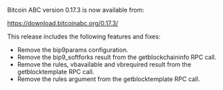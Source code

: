 Bitcoin ABC version 0.17.3 is now available from:

  <https://download.bitcoinabc.org/0.17.3/>

This release includes the following features and fixes:
 - Remove the bip9params configuration.
 - Remove the bip9_softforks result from the getblockchaininfo RPC call.
 - Remove the rules, vbavailable and vbrequired result from the getblocktemplate RPC call.
 - Remove the rules argument from the getblocktemplate RPC call.

